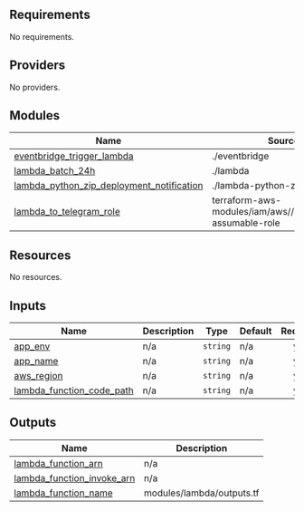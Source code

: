 <!-- BEGIN_TF_DOCS -->
## Requirements

No requirements.

## Providers

No providers.

## Modules

| Name | Source | Version |
|------|--------|---------|
| <a name="module_eventbridge_trigger_lambda"></a> [eventbridge\_trigger\_lambda](#module\_eventbridge\_trigger\_lambda) | ./eventbridge | n/a |
| <a name="module_lambda_batch_24h"></a> [lambda\_batch\_24h](#module\_lambda\_batch\_24h) | ./lambda | n/a |
| <a name="module_lambda_python_zip_deployment_notification"></a> [lambda\_python\_zip\_deployment\_notification](#module\_lambda\_python\_zip\_deployment\_notification) | ./lambda-python-zip | n/a |
| <a name="module_lambda_to_telegram_role"></a> [lambda\_to\_telegram\_role](#module\_lambda\_to\_telegram\_role) | terraform-aws-modules/iam/aws//modules/iam-assumable-role | v5.33.0 |

## Resources

No resources.

## Inputs

| Name | Description | Type | Default | Required |
|------|-------------|------|---------|:--------:|
| <a name="input_app_env"></a> [app\_env](#input\_app\_env) | n/a | `string` | n/a | yes |
| <a name="input_app_name"></a> [app\_name](#input\_app\_name) | n/a | `string` | n/a | yes |
| <a name="input_aws_region"></a> [aws\_region](#input\_aws\_region) | n/a | `string` | n/a | yes |
| <a name="input_lambda_function_code_path"></a> [lambda\_function\_code\_path](#input\_lambda\_function\_code\_path) | n/a | `string` | n/a | yes |

## Outputs

| Name | Description |
|------|-------------|
| <a name="output_lambda_function_arn"></a> [lambda\_function\_arn](#output\_lambda\_function\_arn) | n/a |
| <a name="output_lambda_function_invoke_arn"></a> [lambda\_function\_invoke\_arn](#output\_lambda\_function\_invoke\_arn) | n/a |
| <a name="output_lambda_function_name"></a> [lambda\_function\_name](#output\_lambda\_function\_name) | modules/lambda/outputs.tf |
<!-- END_TF_DOCS -->